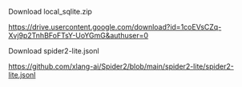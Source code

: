 Download local_sqlite.zip

https://drive.usercontent.google.com/download?id=1coEVsCZq-Xvj9p2TnhBFoFTsY-UoYGmG&authuser=0

Download spider2-lite.jsonl

https://github.com/xlang-ai/Spider2/blob/main/spider2-lite/spider2-lite.jsonl